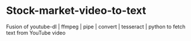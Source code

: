 # Stock-market-video-to-text
Fusion of youtube-dl | ffmpeg | pipe | convert | tesseract | python to fetch text from YouTube video
